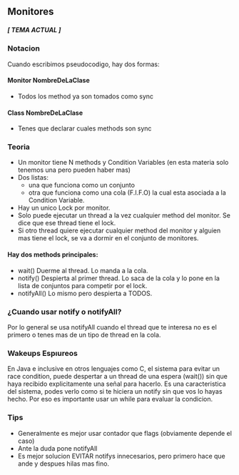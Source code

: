## Monitores 
##### [ TEMA ACTUAL ]
### Notacion
Cuando escribimos pseudocodigo, hay dos formas: 
#### Monitor NombreDeLaClase
- Todos los method ya son tomados como sync
#### Class NombreDeLaClase
- Tenes que declarar cuales methods son sync

### Teoria 
- Un monitor tiene N methods y Condition Variables (en esta materia solo tenemos una pero pueden haber mas)
- Dos listas: 
    - una que funciona como un conjunto
    - otra que funciona como una cola (F.I.F.O) la cual esta asociada a la Condition Variable.
- Hay un unico Lock por monitor. 
- Solo puede ejecutar un thread a la vez cualquier method del monitor. Se dice que ese thread tiene el lock. 
- Si otro thread quiere ejecutar cualquier method del monitor y alguien mas tiene el lock, se va a dormir en el conjunto de monitores. 

#### Hay dos methods principales: 
- wait() Duerme al thread. Lo manda a la cola. 
- notify() Despierta al primer thread. Lo saca de la cola y lo pone en la lista de conjuntos para competir por el lock. 
- notifyAll() Lo mismo pero despierta a TODOS.

### ¿Cuando usar notify o notifyAll?
Por lo general se usa notifyAll cuando el thread que te interesa no es el primero o tenes mas de un tipo de thread en la cola. 

### Wakeups Espıureos
En Java e inclusive en otros lenguajes como C, el sistema para evitar un race condition, puede despertar a un thread de una espera (wait()) sin que haya recibido explicitamente una señal para hacerlo.
Es una caracteristica del sistema, podes verlo como si te hiciera un notify sin que vos lo hayas hecho. Por eso es importante usar un while para evaluar la condicion.

### Tips
- Generalmente es mejor usar contador que flags (obviamente depende el caso)
- Ante la duda pone notifyAll
- Es mejor solucion EVITAR notifys innecesarios, pero primero hace que ande y despues hilas mas fino. 